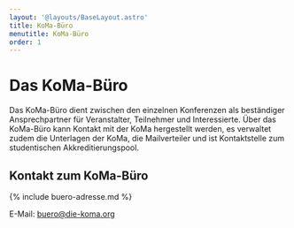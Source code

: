 ```yaml
---
layout: '@layouts/BaseLayout.astro'
title: KoMa-Büro
menutitle: KoMa-Büro
order: 1
---
```


# Das KoMa-Büro

Das KoMa-Büro dient zwischen den einzelnen Konferenzen als beständiger Ansprechpartner für Veranstalter, Teilnehmer und Interessierte. Über das KoMa-Büro kann Kontakt mit der KoMa hergestellt werden, es verwaltet zudem die Unterlagen der KoMa, die Mailverteiler und ist Kontaktstelle zum studentischen Akkreditierungspool.

## Kontakt zum KoMa-Büro

{% include buero-adresse.md %}

E-Mail: <buero@die-koma.org>
